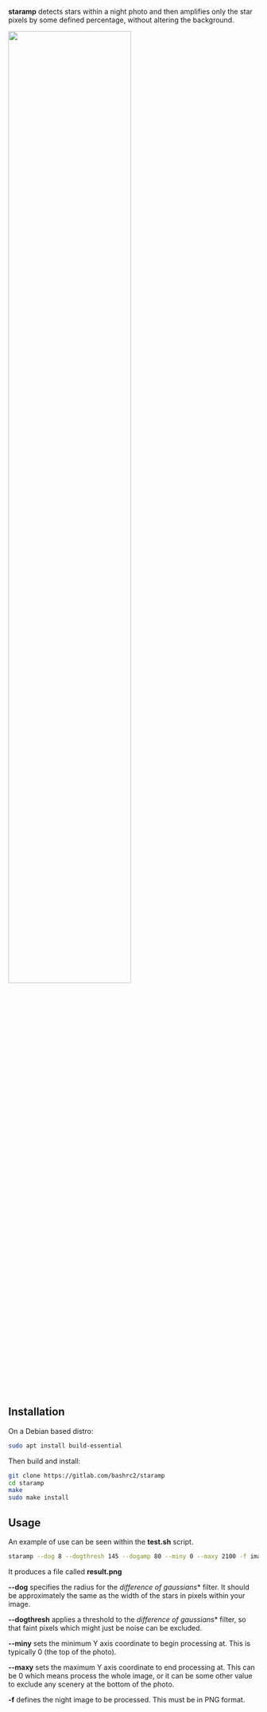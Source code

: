 **staramp** detects stars within a night photo and then amplifies only the star pixels by some defined percentage, without altering the background.

<img src="https://gitlab.com/bashrc2/staramp/-/raw/main/images/example.jpg?ref_type=heads" width="70%"/>

## Installation

On a Debian based distro:

``` bash
sudo apt install build-essential
```

Then build and install:

``` bash
git clone https://gitlab.com/bashrc2/staramp
cd staramp
make
sudo make install
```

## Usage

An example of use can be seen within the **test.sh** script.

``` bash
staramp --dog 8 --dogthresh 145 --dogamp 80 --miny 0 --maxy 2100 -f images/stars1.png
```

It produces a file called **result.png**

**--dog** specifies the radius for the *difference of gaussians** filter. It should be approximately the same as the width of the stars in pixels within your image.

**--dogthresh** applies a threshold to the *difference of gaussians** filter, so that faint pixels which might just be noise can be excluded.

**--miny** sets the minimum Y axis coordinate to begin processing at. This is typically 0 (the top of the photo).

**--maxy** sets the maximum Y axis coordinate to end processing at. This can be 0 which means process the whole image, or it can be some other value to exclude any scenery at the bottom of the photo.

**-f** defines the night image to be processed. This must be in PNG format.

